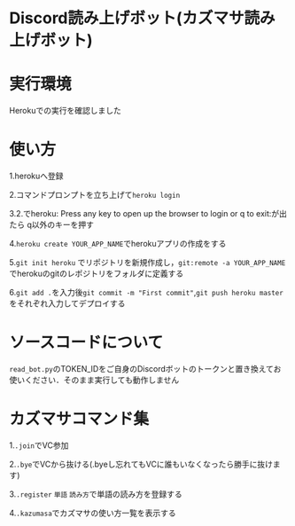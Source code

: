 # Discord読み上げボット(カズマサ読み上げボット)
# 実行環境
Herokuでの実行を確認しました

# 使い方
1.herokuへ登録

2.コマンドプロンプトを立ち上げて`heroku login`

3.2.でheroku: Press any key to open up the browser to login or q to exit:が出たら q以外のキーを押す

4.`heroku create YOUR_APP_NAME`でherokuアプリの作成をする

5.`git init heroku` でリポジトリを新規作成し，`git:remote -a YOUR_APP_NAME`でherokuのgitのレポジトリをフォルダに定義する

6.`git add .`を入力後`git commit -m "First commit"`,`git push heroku master`をそれぞれ入力してデプロイする

# ソースコードについて
`read_bot.py`のTOKEN_IDをご自身のDiscordボットのトークンと置き換えてお使いください．そのまま実行しても動作しません


# カズマサコマンド集
1.`.join`でVC参加

2.`.bye`でVCから抜ける(.byeし忘れてもVCに誰もいなくなったら勝手に抜けます)

3.`.register` `単語` `読み方`で単語の読み方を登録する

4.`.kazumasa`でカズマサの使い方一覧を表示する

